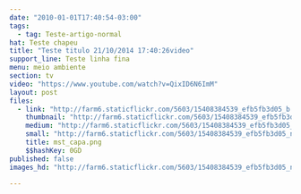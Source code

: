 ```yaml
---
date: "2010-01-01T17:40:54-03:00"
tags:
  - tag: Teste-artigo-normal
hat: Teste chapeu
title: "Teste titulo 21/10/2014 17:40:26video"
support_line: Teste linha fina
menu: meio ambiente
section: tv
video: "https://www.youtube.com/watch?v=QixID6N6ImM"
layout: post
files:
  - link: "http://farm6.staticflickr.com/5603/15408384539_efb5fb3d05_b.jpg"
    thumbnail: "http://farm6.staticflickr.com/5603/15408384539_efb5fb3d05_t.jpg"
    medium: "http://farm6.staticflickr.com/5603/15408384539_efb5fb3d05_z.jpg"
    small: "http://farm6.staticflickr.com/5603/15408384539_efb5fb3d05_n.jpg"
    title: mst_capa.png
    $$hashKey: 0GD
published: false
images_hd: "http://farm6.staticflickr.com/5603/15408384539_efb5fb3d05_n.jpg"

---
```

